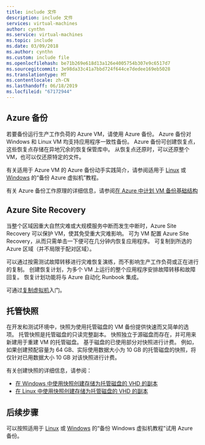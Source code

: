 ```yaml
---
title: include 文件
description: include 文件
services: virtual-machines
author: cynthn
ms.service: virtual-machines
ms.topic: include
ms.date: 03/09/2018
ms.author: cynthn
ms.custom: include file
ms.openlocfilehash: be71b269e618d13a126e4005754b307e9c6517d7
ms.sourcegitcommit: 3e98da33c41a7bbd724f644ce7dedee169eb5028
ms.translationtype: MT
ms.contentlocale: zh-CN
ms.lasthandoff: 06/18/2019
ms.locfileid: "67172944"
---
```

## <a name="azure-backup"></a>Azure 备份

若要备份运行生产工作负荷的 Azure VM，请使用 Azure 备份。 Azure 备份对 Windows 和 Linux VM 均支持应用程序一致性备份。 Azure 备份可创建恢复点，这些恢复点存储在异地冗余的恢复保管库中。 从恢复点还原时，可以还原整个 VM，也可以仅还原特定的文件。 

有关适用于 Azure VM 的 Azure 备份动手实践简介，请参阅适用于 [Linux](../articles/virtual-machines/linux/tutorial-backup-vms.md) 或 [Windows](../articles/virtual-machines/windows/tutorial-backup-vms.md) 的“备份 Azure 虚拟机”教程。

有关 Azure 备份工作原理的详细信息，请参阅[在 Azure 中计划 VM 备份基础结构](../articles/backup/backup-azure-vms-introduction.md)


## <a name="azure-site-recovery"></a>Azure Site Recovery

当整个区域因重大自然灾难或大规模服务中断而发生中断时，Azure Site Recovery 可以保护 VM，使其免受重大灾难影响。 可为 VM 配置 Azure Site Recovery，从而只需单击一下便可在几分钟内恢复应用程序。 可复制到所选的 Azure 区域（并不局限于配对区域）。 

可以通过按需测试故障转移进行灾难恢复演练，而不影响生产工作负荷或正在进行的复制。 创建恢复计划，为多个 VM 上运行的整个应用程序安排故障转移和故障回复。 恢复计划功能将与 Azure 自动化 Runbook 集成。

可通过[复制虚拟机](https://aka.ms/a2a-getting-started)入门。 

## <a name="managed-snapshots"></a>托管快照 

在开发和测试环境中，快照为使用托管磁盘的 VM 备份提供快速而又简单的选项。 托管快照是托管磁盘的只读完整副本。 快照独立于源磁盘而存在，并可用来新建用于重建 VM 的托管磁盘。 基于磁盘的已使用部分对快照进行计费。 例如，如果创建预配容量为 64 GB、实际使用数据大小为 10 GB 的托管磁盘的快照，将仅针对已用数据大小 10 GB 对该快照进行计费。  

有关创建快照的详细信息，请参阅：

* [在 Windows 中使用快照创建存储为托管磁盘的 VHD 的副本](../articles/virtual-machines/windows/snapshot-copy-managed-disk.md)
* [在 Linux 中使用快照创建存储为托管磁盘的 VHD 的副本](../articles/virtual-machines/linux/snapshot-copy-managed-disk.md)



## <a name="next-steps"></a>后续步骤
可以按照适用于 [Linux](../articles/virtual-machines/linux/tutorial-backup-vms.md) 或 [Windows](../articles/virtual-machines/windows/tutorial-backup-vms.md) 的“备份 Windows 虚拟机教程”试用 Azure 备份。
